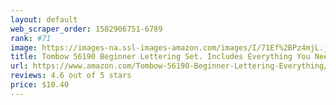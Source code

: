 ```yaml
---
layout: default 
﻿web_scraper_order: 1582906751-6789
rank: #71
image: https://images-na.ssl-images-amazon.com/images/I/71Ef%2BPz4mjL.jpg
title: Tombow 56190 Beginner Lettering Set. Includes Everything You Need to Start Hand Lettering,…
url: https://www.amazon.com/Tombow-56190-Beginner-Lettering-Everything/dp/B01M0ERS1V/ref=zg_mw_office-products_71?_encoding=UTF8&psc=1&refRID=Y9VNBM18FDP0BQYNCJ3S
reviews: 4.6 out of 5 stars
price: $10.40 
---
```

